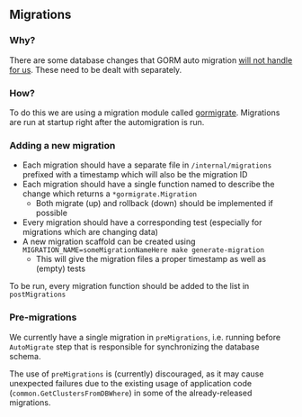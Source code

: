 ## Migrations

### Why?

There are some database changes that GORM auto migration [will not handle for us](https://v1.gorm.io/docs/migration.html#Auto-Migration).
These need to be dealt with separately.

### How?

To do this we are using a migration module called [gormigrate](https://pkg.go.dev/gopkg.in/gormigrate.v1).
Migrations are run at startup right after the automigration is run.

### Adding a new migration

- Each migration should have a separate file in `/internal/migrations` prefixed with a timestamp which will also be the migration ID
- Each migration should have a single function named to describe the change which returns a `*gormigrate.Migration`
    - Both migrate (up) and rollback (down) should be implemented if possible
- Every migration should have a corresponding test (especially for migrations which are changing data)
- A new migration scaffold can be created using `MIGRATION_NAME=someMigrationNameHere make generate-migration`
    - This will give the migration files a proper timestamp as well as (empty) tests

To be run, every migration function should be added to the list in `postMigrations`

### Pre-migrations

We currently have a single migration in `preMigrations`, i.e. running before `AutoMigrate` step that is responsible for synchronizing the database schema.

The use of `preMigrations` is (currently) discouraged, as it may cause unexpected failures due to the existing usage of application code (`common.GetClustersFromDBWhere`)
in some of the already-released migrations.
